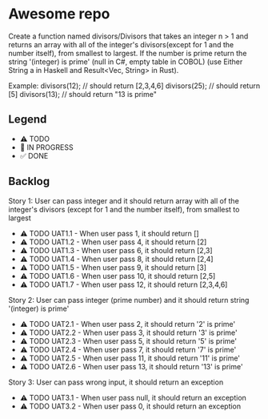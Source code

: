 # Awesome repo

Create a function named divisors/Divisors that takes an integer n > 1 and returns an array with all of the integer's divisors(except for 1 and the number itself), from smallest to largest. If the number is prime return the string '(integer) is prime' (null in C#, empty table in COBOL) (use Either String a in Haskell and Result<Vec<u32>, String> in Rust).

Example:
divisors(12); // should return [2,3,4,6]
divisors(25); // should return [5]
divisors(13); // should return "13 is prime"


## Legend
- ⚠ TODO
- 🚧 IN PROGRESS
- ✅ DONE

## Backlog

Story 1: User can pass integer and it should return array with all of the integer's divisors (except for 1 and the number itself), from smallest to largest
- ⚠ TODO UAT1.1 - When user pass 1, it should return []
- ⚠ TODO UAT1.2 - When user pass 4, it should return [2]
- ⚠ TODO UAT1.3 - When user pass 6, it should return [2,3]
- ⚠ TODO UAT1.4 - When user pass 8, it should return [2,4]
- ⚠ TODO UAT1.5 - When user pass 9, it should return [3]
- ⚠ TODO UAT1.6 - When user pass 10, it should return [2,5]
- ⚠ TODO UAT1.7 - When user pass 12, it should return [2,3,4,6]

Story 2: User can pass integer (prime number) and it should return string '(integer) is prime' 
- ⚠ TODO UAT2.1 - When user pass 2, it should return '2' is prime'
- ⚠ TODO UAT2.2 - When user pass 3, it should return '3' is prime'
- ⚠ TODO UAT2.3 - When user pass 5, it should return '5' is prime'
- ⚠ TODO UAT2.4 - When user pass 7, it should return '7' is prime'
- ⚠ TODO UAT2.5 - When user pass 11, it should return '11' is prime'
- ⚠ TODO UAT2.6 - When user pass 13, it should return '13' is prime'

Story 3: User can pass wrong input, it should return an exception
- ⚠ TODO UAT3.1 - When user pass null, it should return an exception
- ⚠ TODO UAT3.2 - When user pass 0, it should return an exception
